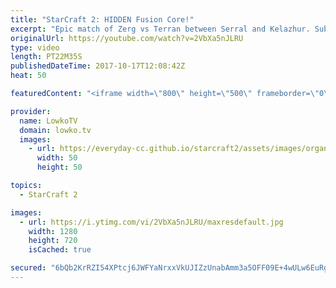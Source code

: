 ```yaml
---
title: "StarCraft 2: HIDDEN Fusion Core!"
excerpt: "Epic match of Zerg vs Terran between Serral and Kelazhur. Subscribe for more videos: http://lowko.tv/youtube Professional best-of-7: https://goo.gl/cLp2ev  There are many ways a Terran can try to slow down the Zerg's economy, however the Fusion Core is a rather uncommon option. Not only does it open"
originalUrl: https://youtube.com/watch?v=2VbXa5nJLRU
type: video
length: PT22M35S
publishedDateTime: 2017-10-17T12:08:42Z
heat: 50

featuredContent: "<iframe width=\"800\" height=\"500\" frameborder=\"0\" src=\"https://www.youtube.com/embed/2VbXa5nJLRU\" allow=\"accelerometer; autoplay; encrypted-media; gyroscope; picture-in-picture\" allowfullscreen></iframe>"

provider:
  name: LowkoTV
  domain: lowko.tv
  images:
    - url: https://everyday-cc.github.io/starcraft2/assets/images/organizations/lowko.tv-50x50.jpg
      width: 50
      height: 50

topics:
  - StarCraft 2

images:
  - url: https://i.ytimg.com/vi/2VbXa5nJLRU/maxresdefault.jpg
    width: 1280
    height: 720
    isCached: true

secured: "6bQb2KrRZI54XPtcj6JWFYaNrxxVkUJIZzUnabAmm3a5OFF09E+4wULw6EuRg0+hCwTFEdDymYpowpYfiKYrdJS7tP0SnLDK1vbNPPDMUbBI+nUfXqHmKz76yesUSYbmx/j0kvk0+SLqob24VD0cajRUlYerPFc7DsTHchOLlK6Q3AUWxzaIp3SER2bmqyg7vop8lit0O6FFsD9VKq6o/53LMvmJ1A1iBf76Q1kHky0NPTyC/Pr5Agmr78vkURviFvxT7ItNrpSMpA1s5jwGdOtXN6u/9WK33ck2wrr146ptdl+QbEGbt34MFbCLYZlEQipEOj7ZGQSZ/sqqCqs34LQH/JQQFBXwDtaeY+VPdTzvBiU5+F5kdusmtaksI91pLe7FEZjW7veJKvPxka9sKz2g1LPN8NOqYA73ukvBIiqUC+onUfbX310dtGTrU1vD;ORA33CYhjb3Y6QcJD07b8w=="
---
```


